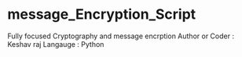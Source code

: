 # message_Encryption_Script
Fully focused Cryptography and message encrption
Author or Coder : Keshav raj 
Langauge : Python
